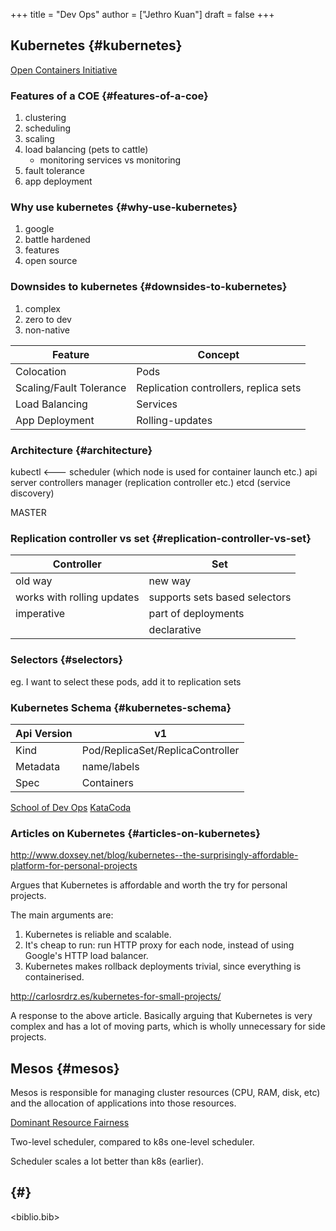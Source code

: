 +++
title = "Dev Ops"
author = ["Jethro Kuan"]
draft = false
+++

## Kubernetes {#kubernetes}

[Open Containers Initiative](https://www.opencontainers.org/)


### Features of a COE {#features-of-a-coe}

1.  clustering
2.  scheduling
3.  scaling
4.  load balancing (pets to cattle)
    -   monitoring services vs monitoring
5.  fault tolerance
6.  app deployment


### Why use kubernetes {#why-use-kubernetes}

1.  google
2.  battle hardened
3.  features
4.  open source


### Downsides to kubernetes {#downsides-to-kubernetes}

1.  complex
2.  zero to dev
3.  non-native

| Feature                 | Concept                               |
|-------------------------|---------------------------------------|
| Colocation              | Pods                                  |
| Scaling/Fault Tolerance | Replication controllers, replica sets |
| Load Balancing          | Services                              |
| App Deployment          | Rolling-updates                       |


### Architecture {#architecture}

kubectl <--- scheduler (which node is used for container launch etc.)
             api server
             controllers manager (replication controller etc.)
             etcd (service discovery)

MASTER


### Replication controller vs set {#replication-controller-vs-set}

| Controller                 | Set                           |
|----------------------------|-------------------------------|
| old way                    | new way                       |
| works with rolling updates | supports sets based selectors |
| imperative                 | part of deployments           |
|                            | declarative                   |


### Selectors {#selectors}

eg. I want to select these pods, add it to replication sets


### Kubernetes Schema {#kubernetes-schema}

| Api Version | v1                               |
|-------------|----------------------------------|
| Kind        | Pod/ReplicaSet/ReplicaController |
| Metadata    | name/labels                      |
| Spec        | Containers                       |

[School of Dev Ops](https://github.com/schoolofdevops/course-outlines)
[KataCoda](https://katacoda.com/)


### Articles on Kubernetes {#articles-on-kubernetes}

<http://www.doxsey.net/blog/kubernetes--the-surprisingly-affordable-platform-for-personal-projects>

Argues that Kubernetes is affordable and worth the try for personal
projects.

The main arguments are:

1.  Kubernetes is reliable and scalable.
2.  It's cheap to run: run HTTP proxy for each node, instead of using
    Google's HTTP load balancer.
3.  Kubernetes makes rollback deployments trivial, since everything is
    containerised.

<http://carlosrdrz.es/kubernetes-for-small-projects/>

A response to the above article. Basically arguing that Kubernetes is
very complex and has a lot of moving parts, which is wholly
unnecessary for side projects.


## Mesos {#mesos}

Mesos is responsible for managing cluster resources (CPU, RAM, disk,
etc) and the allocation of applications into those resources.

[Dominant Resource Fairness](https://people.eecs.berkeley.edu/~alig/papers/drf.pdf)

Two-level scheduler, compared to k8s one-level scheduler.

Scheduler scales a lot better than k8s (earlier).


##  {#}

<biblio.bib>